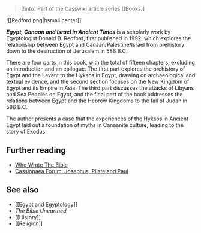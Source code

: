 > [!info] Part of the Casswiki article series [[Books]]

![[Redford.png|hsmall center]]


_**Egypt, Canaan and Israel in Ancient Times**_ is a scholarly work by Egyptologist Donald B. Redford, first published in 1992, which explores the relationship between Egypt and Canaan/Palestine/Israel from prehistory down to the destruction of Jerusalem in 586 B.C.

There are four parts in this book, with the total of fifteen chapters, excluding an introduction and an epilogue. The first part explores the prehistory of Egypt and the Levant to the Hyksos in Egypt, drawing on archaeological and textual evidence, and the second section focuses on the New Kingdom of Egypt and its Empire in Asia. The third part discusses the attacks of Libyans and Sea Peoples on Egypt, and the final part of the book addresses the relations between Egypt and the Hebrew Kingdoms to the fall of Judah in 586 B.C.

The author presents a case that the experiences of the Hyksos in Ancient Egypt laid out a foundation of myths in Canaanite culture, leading to the story of Exodus.

Further reading
---------------

*   [Who Wrote The Bible](http://cassiopaea.org/category/volumes/who-wrote-the-bible/)
*   [Cassiopaea Forum: Josephus, Pilate and Paul](https://cassiopaea.org/forum/index.php/topic,39794.0.html)

See also
--------

*   [[Egypt and Egyptology]]
*   _The Bible Unearthed_
*   [[History]]
*   [[Religion]]